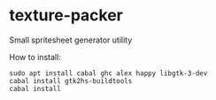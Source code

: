 # texture-packer
Small spritesheet generator utility

How to install:

	sudo apt install cabal ghc alex happy libgtk-3-dev
	cabal install gtk2hs-buildtools
	cabal install
